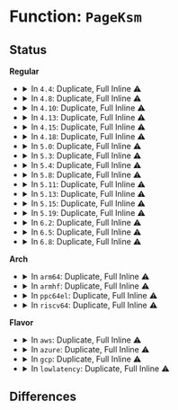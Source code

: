 # Function: <code>PageKsm</code>

## Status
<b>Regular</b>
<ul>
<li>
<details>
<summary>In <code>4.4</code>: Duplicate, Full Inline ⚠️</summary>

**Collision:** Static Duplication

**Inline:** Full

**Transformation:** False

**Instances:**

```
In mm/memory.c (0)
Location: include/linux/page-flags.h:330
Inline: True
```
```
In mm/mprotect.c (0)
Location: include/linux/page-flags.h:330
Inline: True
```
```
In mm/rmap.c (ffffffff811cc44b)
Location: include/linux/page-flags.h:330
Inline: True
Inline callers:
  - mm/rmap.c:try_to_unmap
```
```
In mm/swapfile.c (0)
Location: include/linux/page-flags.h:330
Inline: True
```
```
In mm/ksm.c (0)
Location: include/linux/page-flags.h:330
Inline: True
```
```
In mm/migrate.c (0)
Location: include/linux/page-flags.h:330
Inline: True
```
```
In mm/memory-failure.c (0)
Location: include/linux/page-flags.h:330
Inline: True
```
```
In mm/page_idle.c (0)
Location: include/linux/page-flags.h:330
Inline: True
```
```
In fs/proc/page.c (0)
Location: include/linux/page-flags.h:330
Inline: True
```
</details>
</li>
<li>
<details>
<summary>In <code>4.8</code>: Duplicate, Full Inline ⚠️</summary>

**Collision:** Static Duplication

**Inline:** Full

**Transformation:** False

**Instances:**

```
In mm/memory.c (ffffffff811d8312)
Location: include/linux/page-flags.h:403
Inline: True
Inline callers:
  - mm/memory.c:do_wp_page
```
```
In mm/mprotect.c (ffffffff811e4afd)
Location: include/linux/page-flags.h:403
Inline: True
Inline callers:
  - mm/mprotect.c:change_protection_range
```
```
In mm/rmap.c (ffffffff811e949a)
Location: include/linux/page-flags.h:403
Inline: True
Inline callers:
  - mm/rmap.c:try_to_unmap
  - mm/rmap.c:do_page_add_anon_rmap
  - mm/rmap.c:page_referenced
```
```
In mm/swapfile.c (ffffffff811f282e)
Location: include/linux/page-flags.h:403
Inline: True
Inline callers:
  - mm/swapfile.c:reuse_swap_page
```
```
In mm/ksm.c (ffffffff812060d5)
Location: include/linux/page-flags.h:403
Inline: True
Inline callers:
  - mm/ksm.c:ksm_migrate_page
  - mm/ksm.c:rmap_walk_ksm
  - mm/ksm.c:ksm_might_need_to_copy
  - mm/ksm.c:ksm_might_need_to_copy
  - mm/ksm.c:ksm_scan_thread
  - mm/ksm.c:ksm_scan_thread
  - mm/ksm.c:ksm_scan_thread
  - mm/ksm.c:break_ksm
```
```
In mm/migrate.c (ffffffff812121ad)
Location: include/linux/page-flags.h:403
Inline: True
Inline callers:
  - mm/migrate.c:migrate_pages
```
```
In mm/memory-failure.c (ffffffff81226e5a)
Location: include/linux/page-flags.h:403
Inline: True
Inline callers:
  - mm/memory-failure.c:memory_failure
```
```
In mm/page_idle.c (ffffffff8122dceb)
Location: include/linux/page-flags.h:403
Inline: True
```
```
In fs/proc/page.c (ffffffff812b546b)
Location: include/linux/page-flags.h:403
Inline: True
Inline callers:
  - fs/proc/page.c:stable_page_flags
```
</details>
</li>
<li>
<details>
<summary>In <code>4.10</code>: Duplicate, Full Inline ⚠️</summary>

**Collision:** Static Duplication

**Inline:** Full

**Transformation:** False

**Instances:**

```
In mm/memory.c (ffffffff811e901d)
Location: include/linux/page-flags.h:419
Inline: True
Inline callers:
  - mm/memory.c:do_wp_page
```
```
In mm/mprotect.c (ffffffff811f4b18)
Location: include/linux/page-flags.h:419
Inline: True
Inline callers:
  - mm/mprotect.c:change_protection_range
```
```
In mm/rmap.c (ffffffff811fa7ea)
Location: include/linux/page-flags.h:419
Inline: True
Inline callers:
  - mm/rmap.c:try_to_unmap
  - mm/rmap.c:do_page_add_anon_rmap
  - mm/rmap.c:page_referenced
```
```
In mm/swapfile.c (ffffffff8120322e)
Location: include/linux/page-flags.h:419
Inline: True
Inline callers:
  - mm/swapfile.c:reuse_swap_page
```
```
In mm/ksm.c (ffffffff812180f5)
Location: include/linux/page-flags.h:419
Inline: True
Inline callers:
  - mm/ksm.c:ksm_migrate_page
  - mm/ksm.c:rmap_walk_ksm
  - mm/ksm.c:ksm_might_need_to_copy
  - mm/ksm.c:ksm_might_need_to_copy
  - mm/ksm.c:ksm_scan_thread
  - mm/ksm.c:ksm_scan_thread
  - mm/ksm.c:ksm_scan_thread
  - mm/ksm.c:break_ksm
```
```
In mm/migrate.c (ffffffff81224326)
Location: include/linux/page-flags.h:419
Inline: True
Inline callers:
  - mm/migrate.c:migrate_pages
```
```
In mm/memory-failure.c (ffffffff812393f6)
Location: include/linux/page-flags.h:419
Inline: True
Inline callers:
  - mm/memory-failure.c:memory_failure
```
```
In mm/page_idle.c (ffffffff8124023b)
Location: include/linux/page-flags.h:419
Inline: True
```
```
In fs/proc/page.c (ffffffff812caccc)
Location: include/linux/page-flags.h:419
Inline: True
Inline callers:
  - fs/proc/page.c:stable_page_flags
```
</details>
</li>
<li>
<details>
<summary>In <code>4.13</code>: Duplicate, Full Inline ⚠️</summary>

**Collision:** Static Duplication

**Inline:** Full

**Transformation:** False

**Instances:**

```
In mm/memory.c (ffffffff811f42af)
Location: include/linux/page-flags.h:422
Inline: True
Inline callers:
  - mm/memory.c:do_wp_page
```
```
In mm/mprotect.c (ffffffff811ff9da)
Location: include/linux/page-flags.h:422
Inline: True
Inline callers:
  - mm/mprotect.c:change_protection_range
```
```
In mm/rmap.c (ffffffff81205145)
Location: include/linux/page-flags.h:422
Inline: True
Inline callers:
  - mm/rmap.c:rmap_walk
  - mm/rmap.c:try_to_unmap
  - mm/rmap.c:do_page_add_anon_rmap
  - mm/rmap.c:page_referenced
```
```
In mm/swapfile.c (ffffffff8120e64e)
Location: include/linux/page-flags.h:422
Inline: True
Inline callers:
  - mm/swapfile.c:reuse_swap_page
```
```
In mm/ksm.c (ffffffff81223c75)
Location: include/linux/page-flags.h:422
Inline: True
Inline callers:
  - mm/ksm.c:ksm_migrate_page
  - mm/ksm.c:rmap_walk_ksm
  - mm/ksm.c:ksm_might_need_to_copy
  - mm/ksm.c:ksm_might_need_to_copy
  - mm/ksm.c:ksm_scan_thread
  - mm/ksm.c:ksm_scan_thread
  - mm/ksm.c:ksm_scan_thread
  - mm/ksm.c:break_ksm
```
```
In mm/migrate.c (ffffffff8122fc93)
Location: include/linux/page-flags.h:422
Inline: True
Inline callers:
  - mm/migrate.c:migrate_pages
  - mm/migrate.c:remove_migration_pte
```
```
In mm/memory-failure.c (ffffffff81244a1a)
Location: include/linux/page-flags.h:422
Inline: True
```
```
In mm/page_idle.c (ffffffff8124c0db)
Location: include/linux/page-flags.h:422
Inline: True
```
```
In fs/proc/page.c (ffffffff812d815c)
Location: include/linux/page-flags.h:422
Inline: True
Inline callers:
  - fs/proc/page.c:stable_page_flags
```
</details>
</li>
<li>
<details>
<summary>In <code>4.15</code>: Duplicate, Full Inline ⚠️</summary>

**Collision:** Static Duplication

**Inline:** Full

**Transformation:** False

**Instances:**

```
In mm/memory.c (ffffffff8120bfc1)
Location: include/linux/page-flags.h:423
Inline: True
Inline callers:
  - mm/memory.c:do_wp_page
```
```
In mm/mprotect.c (ffffffff81218105)
Location: include/linux/page-flags.h:423
Inline: True
Inline callers:
  - mm/mprotect.c:change_protection_range
```
```
In mm/rmap.c (ffffffff8121e0f5)
Location: include/linux/page-flags.h:423
Inline: True
Inline callers:
  - mm/rmap.c:rmap_walk
  - mm/rmap.c:try_to_unmap
  - mm/rmap.c:do_page_add_anon_rmap
  - mm/rmap.c:page_referenced
```
```
In mm/swapfile.c (ffffffff81229b85)
Location: include/linux/page-flags.h:423
Inline: True
Inline callers:
  - mm/swapfile.c:reuse_swap_page
```
```
In mm/ksm.c (ffffffff8123f2c5)
Location: include/linux/page-flags.h:423
Inline: True
Inline callers:
  - mm/ksm.c:ksm_migrate_page
  - mm/ksm.c:rmap_walk_ksm
  - mm/ksm.c:ksm_might_need_to_copy
  - mm/ksm.c:ksm_might_need_to_copy
  - mm/ksm.c:ksm_scan_thread
  - mm/ksm.c:ksm_scan_thread
  - mm/ksm.c:ksm_scan_thread
  - mm/ksm.c:break_ksm
```
```
In mm/migrate.c (ffffffff8124d804)
Location: include/linux/page-flags.h:423
Inline: True
Inline callers:
  - mm/migrate.c:migrate_pages
  - mm/migrate.c:remove_migration_pte
```
```
In mm/memory-failure.c (ffffffff8126490a)
Location: include/linux/page-flags.h:423
Inline: True
```
```
In mm/page_idle.c (ffffffff8126c4bb)
Location: include/linux/page-flags.h:423
Inline: True
```
```
In fs/proc/page.c (ffffffff812fc85c)
Location: include/linux/page-flags.h:423
Inline: True
Inline callers:
  - fs/proc/page.c:stable_page_flags
```
</details>
</li>
<li>
<details>
<summary>In <code>4.18</code>: Duplicate, Full Inline ⚠️</summary>

**Collision:** Static Duplication

**Inline:** Full

**Transformation:** False

**Instances:**

```
In mm/memory.c (ffffffff8122cb81)
Location: include/linux/page-flags.h:430
Inline: True
Inline callers:
  - mm/memory.c:do_wp_page
```
```
In mm/mprotect.c (ffffffff812391da)
Location: include/linux/page-flags.h:430
Inline: True
Inline callers:
  - mm/mprotect.c:change_pte_range
```
```
In mm/rmap.c (ffffffff8123ffb5)
Location: include/linux/page-flags.h:430
Inline: True
Inline callers:
  - mm/rmap.c:rmap_walk
  - mm/rmap.c:try_to_unmap
  - mm/rmap.c:do_page_add_anon_rmap
  - mm/rmap.c:page_referenced
```
```
In mm/swapfile.c (ffffffff8124ae45)
Location: include/linux/page-flags.h:430
Inline: True
Inline callers:
  - mm/swapfile.c:reuse_swap_page
```
```
In mm/ksm.c (ffffffff81262a85)
Location: include/linux/page-flags.h:430
Inline: True
Inline callers:
  - mm/ksm.c:ksm_migrate_page
  - mm/ksm.c:rmap_walk_ksm
  - mm/ksm.c:ksm_might_need_to_copy
  - mm/ksm.c:ksm_might_need_to_copy
  - mm/ksm.c:ksm_scan_thread
  - mm/ksm.c:ksm_scan_thread
  - mm/ksm.c:ksm_scan_thread
  - mm/ksm.c:break_ksm
```
```
In mm/migrate.c (ffffffff81270e61)
Location: include/linux/page-flags.h:430
Inline: True
Inline callers:
  - mm/migrate.c:migrate_pages
  - mm/migrate.c:remove_migration_pte
```
```
In mm/memory-failure.c (ffffffff8128906d)
Location: include/linux/page-flags.h:430
Inline: True
```
```
In mm/page_idle.c (ffffffff8129102b)
Location: include/linux/page-flags.h:430
Inline: True
```
```
In fs/proc/page.c (ffffffff8132a45b)
Location: include/linux/page-flags.h:430
Inline: True
Inline callers:
  - fs/proc/page.c:stable_page_flags
```
</details>
</li>
<li>
<details>
<summary>In <code>5.0</code>: Duplicate, Full Inline ⚠️</summary>

**Collision:** Static Duplication

**Inline:** Full

**Transformation:** False

**Instances:**

```
In mm/debug.c (ffffffff8123954a)
Location: include/linux/page-flags.h:447
Inline: True
Inline callers:
  - mm/debug.c:__dump_page
```
```
In mm/memory.c (ffffffff812400d1)
Location: include/linux/page-flags.h:447
Inline: True
Inline callers:
  - mm/memory.c:do_wp_page
```
```
In mm/mprotect.c (ffffffff8124d75e)
Location: include/linux/page-flags.h:447
Inline: True
Inline callers:
  - mm/mprotect.c:change_protection_range
```
```
In mm/rmap.c (ffffffff812546b5)
Location: include/linux/page-flags.h:447
Inline: True
Inline callers:
  - mm/rmap.c:rmap_walk
  - mm/rmap.c:try_to_unmap
  - mm/rmap.c:do_page_add_anon_rmap
  - mm/rmap.c:page_referenced
```
```
In mm/swapfile.c (ffffffff8125f495)
Location: include/linux/page-flags.h:447
Inline: True
Inline callers:
  - mm/swapfile.c:reuse_swap_page
```
```
In mm/ksm.c (ffffffff81277305)
Location: include/linux/page-flags.h:447
Inline: True
Inline callers:
  - mm/ksm.c:ksm_migrate_page
  - mm/ksm.c:rmap_walk_ksm
  - mm/ksm.c:ksm_might_need_to_copy
  - mm/ksm.c:ksm_might_need_to_copy
  - mm/ksm.c:ksm_scan_thread
  - mm/ksm.c:ksm_scan_thread
  - mm/ksm.c:ksm_scan_thread
  - mm/ksm.c:break_ksm
```
```
In mm/migrate.c (ffffffff81285473)
Location: include/linux/page-flags.h:447
Inline: True
Inline callers:
  - mm/migrate.c:migrate_pages
  - mm/migrate.c:remove_migration_pte
```
```
In mm/memory-failure.c (ffffffff8129dfbd)
Location: include/linux/page-flags.h:447
Inline: True
```
```
In mm/page_idle.c (ffffffff812a604b)
Location: include/linux/page-flags.h:447
Inline: True
```
```
In fs/proc/page.c (ffffffff8134177b)
Location: include/linux/page-flags.h:447
Inline: True
Inline callers:
  - fs/proc/page.c:stable_page_flags
```
</details>
</li>
<li>
<details>
<summary>In <code>5.3</code>: Duplicate, Full Inline ⚠️</summary>

**Collision:** Static Duplication

**Inline:** Full

**Transformation:** False

**Instances:**

```
In mm/debug.c (ffffffff8124a5aa)
Location: include/linux/page-flags.h:480
Inline: True
Inline callers:
  - mm/debug.c:__dump_page
```
```
In mm/memory.c (ffffffff81252214)
Location: include/linux/page-flags.h:480
Inline: True
Inline callers:
  - mm/memory.c:do_wp_page
  - mm/memory.c:do_wp_page
```
```
In mm/mprotect.c (ffffffff8125f76a)
Location: include/linux/page-flags.h:480
Inline: True
Inline callers:
  - mm/mprotect.c:change_pte_range
```
```
In mm/rmap.c (ffffffff81266965)
Location: include/linux/page-flags.h:480
Inline: True
Inline callers:
  - mm/rmap.c:rmap_walk
  - mm/rmap.c:try_to_unmap
  - mm/rmap.c:do_page_add_anon_rmap
  - mm/rmap.c:page_referenced
```
```
In mm/swapfile.c (ffffffff8127a155)
Location: include/linux/page-flags.h:480
Inline: True
Inline callers:
  - mm/swapfile.c:reuse_swap_page
```
```
In mm/ksm.c (ffffffff81292c45)
Location: include/linux/page-flags.h:480
Inline: True
Inline callers:
  - mm/ksm.c:ksm_migrate_page
  - mm/ksm.c:reuse_ksm_page
  - mm/ksm.c:rmap_walk_ksm
  - mm/ksm.c:ksm_might_need_to_copy
  - mm/ksm.c:ksm_might_need_to_copy
  - mm/ksm.c:cmp_and_merge_page
  - mm/ksm.c:cmp_and_merge_page
  - mm/ksm.c:stable_tree_search
  - mm/ksm.c:break_ksm
```
```
In mm/migrate.c (ffffffff8129faa6)
Location: include/linux/page-flags.h:480
Inline: True
Inline callers:
  - mm/migrate.c:migrate_pages
  - mm/migrate.c:remove_migration_pte
```
```
In mm/memory-failure.c (ffffffff812b9172)
Location: include/linux/page-flags.h:480
Inline: True
```
```
In mm/page_idle.c (ffffffff812c176e)
Location: include/linux/page-flags.h:480
Inline: True
```
```
In fs/proc/page.c (ffffffff81369b9b)
Location: include/linux/page-flags.h:480
Inline: True
Inline callers:
  - fs/proc/page.c:stable_page_flags
```
</details>
</li>
<li>
<details>
<summary>In <code>5.4</code>: Duplicate, Full Inline ⚠️</summary>

**Collision:** Static Duplication

**Inline:** Full

**Transformation:** False

**Instances:**

```
In mm/debug.c (ffffffff81258889)
Location: include/linux/page-flags.h:480
Inline: True
Inline callers:
  - mm/debug.c:__dump_page
```
```
In mm/memory.c (ffffffff812607f4)
Location: include/linux/page-flags.h:480
Inline: True
Inline callers:
  - mm/memory.c:do_wp_page
  - mm/memory.c:do_wp_page
```
```
In mm/mprotect.c (ffffffff8126df7a)
Location: include/linux/page-flags.h:480
Inline: True
Inline callers:
  - mm/mprotect.c:change_pte_range
```
```
In mm/rmap.c (ffffffff81275285)
Location: include/linux/page-flags.h:480
Inline: True
Inline callers:
  - mm/rmap.c:rmap_walk
  - mm/rmap.c:try_to_unmap
  - mm/rmap.c:do_page_add_anon_rmap
  - mm/rmap.c:page_referenced
```
```
In mm/swapfile.c (ffffffff81289c35)
Location: include/linux/page-flags.h:480
Inline: True
Inline callers:
  - mm/swapfile.c:reuse_swap_page
```
```
In mm/ksm.c (ffffffff812a29c5)
Location: include/linux/page-flags.h:480
Inline: True
Inline callers:
  - mm/ksm.c:ksm_migrate_page
  - mm/ksm.c:reuse_ksm_page
  - mm/ksm.c:rmap_walk_ksm
  - mm/ksm.c:ksm_might_need_to_copy
  - mm/ksm.c:ksm_might_need_to_copy
  - mm/ksm.c:cmp_and_merge_page
  - mm/ksm.c:cmp_and_merge_page
  - mm/ksm.c:stable_tree_search
  - mm/ksm.c:break_ksm
```
```
In mm/migrate.c (ffffffff812b0e46)
Location: include/linux/page-flags.h:480
Inline: True
Inline callers:
  - mm/migrate.c:migrate_pages
  - mm/migrate.c:remove_migration_pte
```
```
In mm/memory-failure.c (ffffffff812cb062)
Location: include/linux/page-flags.h:480
Inline: True
```
```
In mm/page_idle.c (ffffffff812d369e)
Location: include/linux/page-flags.h:480
Inline: True
```
```
In fs/proc/page.c (ffffffff81381dbb)
Location: include/linux/page-flags.h:480
Inline: True
Inline callers:
  - fs/proc/page.c:stable_page_flags
```
</details>
</li>
<li>
<details>
<summary>In <code>5.8</code>: Duplicate, Full Inline ⚠️</summary>

**Collision:** Static Duplication

**Inline:** Full

**Transformation:** False

**Instances:**

```
In mm/debug.c (ffffffff81287222)
Location: include/linux/page-flags.h:496
Inline: True
Inline callers:
  - mm/debug.c:__dump_page
```
```
In mm/memory.c (ffffffff81290f7d)
Location: include/linux/page-flags.h:496
Inline: True
Inline callers:
  - mm/memory.c:do_wp_page
  - mm/memory.c:do_wp_page
```
```
In mm/mprotect.c (ffffffff8129e823)
Location: include/linux/page-flags.h:496
Inline: True
Inline callers:
  - mm/mprotect.c:change_pte_range
```
```
In mm/rmap.c (ffffffff812a5dbc)
Location: include/linux/page-flags.h:496
Inline: True
Inline callers:
  - mm/rmap.c:try_to_munlock
  - mm/rmap.c:try_to_unmap
  - mm/rmap.c:do_page_add_anon_rmap
  - mm/rmap.c:do_page_add_anon_rmap
  - mm/rmap.c:page_referenced
```
```
In mm/swapfile.c (ffffffff812bcaf1)
Location: include/linux/page-flags.h:496
Inline: True
Inline callers:
  - mm/swapfile.c:reuse_swap_page
```
```
In mm/ksm.c (ffffffff812d7145)
Location: include/linux/page-flags.h:496
Inline: True
Inline callers:
  - mm/ksm.c:ksm_migrate_page
  - mm/ksm.c:reuse_ksm_page
  - mm/ksm.c:rmap_walk_ksm
  - mm/ksm.c:ksm_might_need_to_copy
  - mm/ksm.c:ksm_might_need_to_copy
  - mm/ksm.c:cmp_and_merge_page
  - mm/ksm.c:cmp_and_merge_page
  - mm/ksm.c:stable_tree_search
  - mm/ksm.c:break_ksm
```
```
In mm/migrate.c (ffffffff812e62f0)
Location: include/linux/page-flags.h:496
Inline: True
Inline callers:
  - mm/migrate.c:__unmap_and_move
  - mm/migrate.c:remove_migration_pte
```
```
In mm/memory-failure.c (ffffffff8130110d)
Location: include/linux/page-flags.h:496
Inline: True
```
```
In mm/page_idle.c (ffffffff81309150)
Location: include/linux/page-flags.h:496
Inline: True
```
```
In fs/proc/page.c (ffffffff813cc3eb)
Location: include/linux/page-flags.h:496
Inline: True
Inline callers:
  - fs/proc/page.c:stable_page_flags
```
</details>
</li>
<li>
<details>
<summary>In <code>5.11</code>: Duplicate, Full Inline ⚠️</summary>

**Collision:** Static Duplication

**Inline:** Full

**Transformation:** False

**Instances:**

```
In mm/debug.c (ffffffff81be750c)
Location: include/linux/page-flags.h:500
Inline: True
Inline callers:
  - mm/debug.c:__dump_page
```
```
In mm/memory.c (ffffffff8129ba41)
Location: include/linux/page-flags.h:500
Inline: True
Inline callers:
  - mm/memory.c:do_wp_page
  - mm/memory.c:do_wp_page
```
```
In mm/mprotect.c (ffffffff812a9bd9)
Location: include/linux/page-flags.h:500
Inline: True
Inline callers:
  - mm/mprotect.c:change_pte_range
```
```
In mm/rmap.c (ffffffff812b123c)
Location: include/linux/page-flags.h:500
Inline: True
Inline callers:
  - mm/rmap.c:try_to_munlock
  - mm/rmap.c:try_to_unmap
  - mm/rmap.c:do_page_add_anon_rmap
  - mm/rmap.c:do_page_add_anon_rmap
  - mm/rmap.c:page_referenced
```
```
In mm/swapfile.c (ffffffff812c8621)
Location: include/linux/page-flags.h:500
Inline: True
Inline callers:
  - mm/swapfile.c:reuse_swap_page
```
```
In mm/ksm.c (ffffffff812e2bf5)
Location: include/linux/page-flags.h:500
Inline: True
Inline callers:
  - mm/ksm.c:ksm_migrate_page
  - mm/ksm.c:rmap_walk_ksm
  - mm/ksm.c:ksm_might_need_to_copy
  - mm/ksm.c:ksm_might_need_to_copy
  - mm/ksm.c:cmp_and_merge_page
  - mm/ksm.c:cmp_and_merge_page
  - mm/ksm.c:stable_tree_search
  - mm/ksm.c:break_ksm
```
```
In mm/migrate.c (ffffffff812f1760)
Location: include/linux/page-flags.h:500
Inline: True
Inline callers:
  - mm/migrate.c:__unmap_and_move
  - mm/migrate.c:remove_migration_pte
```
```
In mm/memory-failure.c (ffffffff8130d15d)
Location: include/linux/page-flags.h:500
Inline: True
```
```
In mm/page_idle.c (ffffffff81314fc0)
Location: include/linux/page-flags.h:500
Inline: True
```
```
In fs/proc/page.c (ffffffff813de02c)
Location: include/linux/page-flags.h:500
Inline: True
Inline callers:
  - fs/proc/page.c:stable_page_flags
```
</details>
</li>
<li>
<details>
<summary>In <code>5.13</code>: Duplicate, Full Inline ⚠️</summary>

**Collision:** Static Duplication

**Inline:** Full

**Transformation:** False

**Instances:**

```
In mm/debug.c (ffffffff81bd93a5)
Location: include/linux/page-flags.h:500
Inline: True
Inline callers:
  - mm/debug.c:__dump_page
```
```
In mm/memory.c (ffffffff812a0b25)
Location: include/linux/page-flags.h:500
Inline: True
Inline callers:
  - mm/memory.c:do_wp_page
  - mm/memory.c:do_wp_page
```
```
In mm/mprotect.c (ffffffff812af064)
Location: include/linux/page-flags.h:500
Inline: True
Inline callers:
  - mm/mprotect.c:change_pte_range
```
```
In mm/rmap.c (ffffffff812b690c)
Location: include/linux/page-flags.h:500
Inline: True
Inline callers:
  - mm/rmap.c:try_to_munlock
  - mm/rmap.c:try_to_unmap
  - mm/rmap.c:try_to_unmap_one
  - mm/rmap.c:do_page_add_anon_rmap
  - mm/rmap.c:do_page_add_anon_rmap
  - mm/rmap.c:page_referenced
```
```
In mm/swapfile.c (ffffffff812cefd1)
Location: include/linux/page-flags.h:500
Inline: True
Inline callers:
  - mm/swapfile.c:reuse_swap_page
```
```
In mm/ksm.c (ffffffff812ea385)
Location: include/linux/page-flags.h:500
Inline: True
Inline callers:
  - mm/ksm.c:ksm_migrate_page
  - mm/ksm.c:rmap_walk_ksm
  - mm/ksm.c:ksm_might_need_to_copy
  - mm/ksm.c:ksm_might_need_to_copy
  - mm/ksm.c:cmp_and_merge_page
  - mm/ksm.c:cmp_and_merge_page
  - mm/ksm.c:stable_tree_search
  - mm/ksm.c:break_ksm
```
```
In mm/migrate.c (ffffffff812f7a60)
Location: include/linux/page-flags.h:500
Inline: True
Inline callers:
  - mm/migrate.c:__unmap_and_move
  - mm/migrate.c:remove_migration_pte
```
```
In mm/memory-failure.c (ffffffff8131371d)
Location: include/linux/page-flags.h:500
Inline: True
```
```
In mm/page_idle.c (ffffffff8131b700)
Location: include/linux/page-flags.h:500
Inline: True
```
```
In fs/proc/page.c (ffffffff813e4e1b)
Location: include/linux/page-flags.h:500
Inline: True
Inline callers:
  - fs/proc/page.c:stable_page_flags
```
</details>
</li>
<li>
<details>
<summary>In <code>5.15</code>: Duplicate, Full Inline ⚠️</summary>

**Collision:** Static Duplication

**Inline:** Full

**Transformation:** False

**Instances:**

```
In mm/debug.c (ffffffff81cbbde6)
Location: include/linux/page-flags.h:520
Inline: True
Inline callers:
  - mm/debug.c:__dump_page
```
```
In mm/memory.c (ffffffff812e1c45)
Location: include/linux/page-flags.h:520
Inline: True
Inline callers:
  - mm/memory.c:do_wp_page
  - mm/memory.c:do_wp_page
```
```
In mm/mprotect.c (ffffffff812f085a)
Location: include/linux/page-flags.h:520
Inline: True
Inline callers:
  - mm/mprotect.c:change_pte_range
```
```
In mm/rmap.c (ffffffff812f9645)
Location: include/linux/page-flags.h:520
Inline: True
Inline callers:
  - mm/rmap.c:rmap_walk
  - mm/rmap.c:try_to_migrate
  - mm/rmap.c:try_to_migrate_one
  - mm/rmap.c:try_to_unmap_one
  - mm/rmap.c:do_page_add_anon_rmap
  - mm/rmap.c:do_page_add_anon_rmap
  - mm/rmap.c:page_referenced
```
```
In mm/swapfile.c (ffffffff81314571)
Location: include/linux/page-flags.h:520
Inline: True
Inline callers:
  - mm/swapfile.c:reuse_swap_page
```
```
In mm/ksm.c (ffffffff813322a5)
Location: include/linux/page-flags.h:520
Inline: True
Inline callers:
  - mm/ksm.c:ksm_migrate_page
  - mm/ksm.c:rmap_walk_ksm
  - mm/ksm.c:ksm_might_need_to_copy
  - mm/ksm.c:ksm_might_need_to_copy
  - mm/ksm.c:cmp_and_merge_page
  - mm/ksm.c:cmp_and_merge_page
  - mm/ksm.c:stable_tree_search
  - mm/ksm.c:break_ksm
```
```
In mm/migrate.c (ffffffff813420d0)
Location: include/linux/page-flags.h:520
Inline: True
Inline callers:
  - mm/migrate.c:__unmap_and_move
  - mm/migrate.c:remove_migration_pte
```
```
In mm/memory-failure.c (ffffffff81360431)
Location: include/linux/page-flags.h:520
Inline: True
Inline callers:
  - mm/memory-failure.c:hwpoison_user_mappings
```
```
In mm/page_idle.c (ffffffff813689d0)
Location: include/linux/page-flags.h:520
Inline: True
```
```
In fs/proc/page.c (ffffffff814369eb)
Location: include/linux/page-flags.h:520
Inline: True
Inline callers:
  - fs/proc/page.c:stable_page_flags
```
</details>
</li>
<li>
<details>
<summary>In <code>5.19</code>: Duplicate, Full Inline ⚠️</summary>

**Collision:** Static Duplication

**Inline:** Full

**Transformation:** False

**Instances:**

```
In mm/debug.c (ffffffff81e6da68)
Location: include/linux/page-flags.h:692
Inline: True
Inline callers:
  - mm/debug.c:__dump_page
```
```
In mm/memory.c (ffffffff81343dba)
Location: include/linux/page-flags.h:692
Inline: True
Inline callers:
  - mm/memory.c:do_swap_page
  - mm/memory.c:do_swap_page
  - mm/memory.c:do_swap_page
  - mm/memory.c:do_swap_page
  - mm/memory.c:do_wp_page
  - mm/memory.c:do_wp_page
  - mm/memory.c:do_wp_page
```
```
In mm/mprotect.c (ffffffff81353bd0)
Location: include/linux/page-flags.h:692
Inline: True
Inline callers:
  - mm/mprotect.c:change_pte_range
```
```
In mm/rmap.c (ffffffff8135cd45)
Location: include/linux/page-flags.h:692
Inline: True
Inline callers:
  - mm/rmap.c:page_add_anon_rmap
  - mm/rmap.c:page_add_anon_rmap
```
```
In mm/ksm.c (ffffffff813a30bd)
Location: include/linux/page-flags.h:692
Inline: True
Inline callers:
  - mm/ksm.c:ksm_might_need_to_copy
  - mm/ksm.c:break_ksm
```
```
In mm/migrate.c (ffffffff813b4345)
Location: include/linux/page-flags.h:692
Inline: True
```
```
In mm/memory-failure.c (ffffffff813dbacf)
Location: include/linux/page-flags.h:692
Inline: True
Inline callers:
  - mm/memory-failure.c:hwpoison_user_mappings
```
```
In fs/proc/page.c (ffffffff814b1186)
Location: include/linux/page-flags.h:692
Inline: True
Inline callers:
  - fs/proc/page.c:stable_page_flags
```
</details>
</li>
<li>
<details>
<summary>In <code>6.2</code>: Duplicate, Full Inline ⚠️</summary>

**Collision:** Static Duplication

**Inline:** Full

**Transformation:** False

**Instances:**

```
In mm/debug.c (ffffffff813adc56)
Location: include/linux/page-flags.h:689
Inline: True
Inline callers:
  - mm/debug.c:__dump_page
```
```
In mm/mprotect.c (ffffffff813ce0a6)
Location: include/linux/page-flags.h:689
Inline: True
Inline callers:
  - mm/mprotect.c:change_pte_range
```
```
In mm/rmap.c (ffffffff813d7785)
Location: include/linux/page-flags.h:689
Inline: True
Inline callers:
  - mm/rmap.c:page_add_anon_rmap
  - mm/rmap.c:page_add_anon_rmap
```
```
In mm/ksm.c (ffffffff81422d39)
Location: include/linux/page-flags.h:689
Inline: True
Inline callers:
  - mm/ksm.c:ksm_might_need_to_copy
```
```
In mm/memory-failure.c (ffffffff81462737)
Location: include/linux/page-flags.h:689
Inline: True
Inline callers:
  - mm/memory-failure.c:hwpoison_user_mappings
```
```
In fs/proc/page.c (ffffffff81547b46)
Location: include/linux/page-flags.h:689
Inline: True
Inline callers:
  - fs/proc/page.c:stable_page_flags
```
</details>
</li>
<li>
<details>
<summary>In <code>6.5</code>: Duplicate, Full Inline ⚠️</summary>

**Collision:** Static Duplication

**Inline:** Full

**Transformation:** False

**Instances:**

```
In mm/debug.c (ffffffff813e1fe9)
Location: include/linux/page-flags.h:683
Inline: True
Inline callers:
  - mm/debug.c:__dump_page
```
```
In mm/mprotect.c (ffffffff81402945)
Location: include/linux/page-flags.h:683
Inline: True
Inline callers:
  - mm/mprotect.c:change_pte_range
```
```
In mm/ksm.c (ffffffff81457da9)
Location: include/linux/page-flags.h:683
Inline: True
Inline callers:
  - mm/ksm.c:ksm_might_need_to_copy
  - mm/ksm.c:break_ksm_pmd_entry
```
```
In mm/memory-failure.c (ffffffff81497d56)
Location: include/linux/page-flags.h:683
Inline: True
```
```
In fs/proc/page.c (ffffffff8157f763)
Location: include/linux/page-flags.h:683
Inline: True
Inline callers:
  - fs/proc/page.c:stable_page_flags
```
</details>
</li>
<li>
<details>
<summary>In <code>6.8</code>: Duplicate, Full Inline ⚠️</summary>

**Collision:** Static Duplication

**Inline:** Full

**Transformation:** False

**Instances:**

```
In mm/debug.c (ffffffff8140c7fa)
Location: include/linux/page-flags.h:685
Inline: True
Inline callers:
  - mm/debug.c:__dump_page
```
```
In mm/mempolicy.c (ffffffff81486ff4)
Location: include/linux/page-flags.h:685
Inline: True
Inline callers:
  - mm/mempolicy.c:do_mbind
```
```
In mm/ksm.c (ffffffff8148f4df)
Location: include/linux/page-flags.h:685
Inline: True
Inline callers:
  - mm/ksm.c:scan_get_next_rmap_item
  - mm/ksm.c:break_ksm_pmd_entry
```
```
In mm/memory-failure.c (ffffffff814c758c)
Location: include/linux/page-flags.h:685
Inline: True
```
```
In fs/proc/task_mmu.c (ffffffff8159e2e0)
Location: include/linux/page-flags.h:685
Inline: True
Inline callers:
  - fs/proc/task_mmu.c:smaps_account
```
```
In fs/proc/page.c (ffffffff815b81a3)
Location: include/linux/page-flags.h:685
Inline: True
Inline callers:
  - fs/proc/page.c:stable_page_flags
```
</details>
</li>
</ul>
<b>Arch</b>
<ul>
<li>
<details>
<summary>In <code>arm64</code>: Duplicate, Full Inline ⚠️</summary>

**Collision:** Static Duplication

**Inline:** Full

**Transformation:** False

**Instances:**

```
In mm/debug.c (ffff8000102f0888)
Location: include/linux/page-flags.h:480
Inline: True
Inline callers:
  - mm/debug.c:__dump_page
```
```
In mm/memory.c (ffff8000102f7b70)
Location: include/linux/page-flags.h:480
Inline: True
Inline callers:
  - mm/memory.c:do_wp_page
  - mm/memory.c:do_wp_page
```
```
In mm/mprotect.c (ffff8000103051c4)
Location: include/linux/page-flags.h:480
Inline: True
Inline callers:
  - mm/mprotect.c:change_protection_range
```
```
In mm/rmap.c (ffff80001030b124)
Location: include/linux/page-flags.h:480
Inline: True
Inline callers:
  - mm/rmap.c:rmap_walk
  - mm/rmap.c:try_to_unmap
  - mm/rmap.c:do_page_add_anon_rmap
  - mm/rmap.c:page_referenced
```
```
In mm/swapfile.c (ffff800010324bf8)
Location: include/linux/page-flags.h:480
Inline: True
Inline callers:
  - mm/swapfile.c:reuse_swap_page
```
```
In mm/ksm.c (ffff800010342440)
Location: include/linux/page-flags.h:480
Inline: True
Inline callers:
  - mm/ksm.c:ksm_migrate_page
  - mm/ksm.c:reuse_ksm_page
  - mm/ksm.c:rmap_walk_ksm
  - mm/ksm.c:ksm_might_need_to_copy
  - mm/ksm.c:ksm_might_need_to_copy
  - mm/ksm.c:cmp_and_merge_page
  - mm/ksm.c:cmp_and_merge_page
  - mm/ksm.c:stable_tree_search
  - mm/ksm.c:break_ksm
```
```
In mm/migrate.c (ffff800010351574)
Location: include/linux/page-flags.h:480
Inline: True
Inline callers:
  - mm/migrate.c:migrate_pages
  - mm/migrate.c:remove_migration_pte
```
```
In mm/memory-failure.c (ffff80001036ea50)
Location: include/linux/page-flags.h:480
Inline: True
```
```
In mm/page_idle.c (ffff800010379030)
Location: include/linux/page-flags.h:480
Inline: True
```
```
In fs/proc/page.c (ffff80001044ffd8)
Location: include/linux/page-flags.h:480
Inline: True
Inline callers:
  - fs/proc/page.c:stable_page_flags
```
</details>
</li>
<li>
<details>
<summary>In <code>armhf</code>: Duplicate, Full Inline ⚠️</summary>

**Collision:** Static Duplication

**Inline:** Full

**Transformation:** False

**Instances:**

```
In mm/debug.c (c0513d6c)
Location: include/linux/page-flags.h:480
Inline: True
Inline callers:
  - mm/debug.c:__dump_page
```
```
In mm/memory.c (c051a364)
Location: include/linux/page-flags.h:480
Inline: True
Inline callers:
  - mm/memory.c:do_wp_page
  - mm/memory.c:do_wp_page
```
```
In mm/mprotect.c (c0523450)
Location: include/linux/page-flags.h:480
Inline: True
Inline callers:
  - mm/mprotect.c:change_protection_range
```
```
In mm/rmap.c (c0527578)
Location: include/linux/page-flags.h:480
Inline: True
Inline callers:
  - mm/rmap.c:rmap_walk
  - mm/rmap.c:try_to_unmap
  - mm/rmap.c:do_page_add_anon_rmap
  - mm/rmap.c:page_referenced
```
```
In mm/swapfile.c (c053c6dc)
Location: include/linux/page-flags.h:480
Inline: True
Inline callers:
  - mm/swapfile.c:reuse_swap_page
```
```
In mm/ksm.c (c0548154)
Location: include/linux/page-flags.h:480
Inline: True
Inline callers:
  - mm/ksm.c:ksm_migrate_page
  - mm/ksm.c:reuse_ksm_page
  - mm/ksm.c:rmap_walk_ksm
  - mm/ksm.c:ksm_might_need_to_copy
  - mm/ksm.c:ksm_might_need_to_copy
  - mm/ksm.c:ksm_do_scan
  - mm/ksm.c:ksm_do_scan
  - mm/ksm.c:ksm_do_scan
  - mm/ksm.c:break_ksm
```
```
In mm/migrate.c (c0552984)
Location: include/linux/page-flags.h:480
Inline: True
Inline callers:
  - mm/migrate.c:migrate_pages
  - mm/migrate.c:remove_migration_pte
```
```
In mm/page_idle.c (c056458c)
Location: include/linux/page-flags.h:480
Inline: True
```
```
In fs/proc/page.c (c061325c)
Location: include/linux/page-flags.h:480
Inline: True
Inline callers:
  - fs/proc/page.c:stable_page_flags
```
</details>
</li>
<li>
<details>
<summary>In <code>ppc64el</code>: Duplicate, Full Inline ⚠️</summary>

**Collision:** Static Duplication

**Inline:** Full

**Transformation:** False

**Instances:**

```
In mm/debug.c (c0000000003b51a8)
Location: include/linux/page-flags.h:480
Inline: True
Inline callers:
  - mm/debug.c:__dump_page
```
```
In mm/memory.c (c0000000003c0af0)
Location: include/linux/page-flags.h:480
Inline: True
Inline callers:
  - mm/memory.c:do_wp_page
  - mm/memory.c:do_wp_page
```
```
In mm/mprotect.c (c0000000003d24e8)
Location: include/linux/page-flags.h:480
Inline: True
Inline callers:
  - mm/mprotect.c:change_protection_range
```
```
In mm/rmap.c (c0000000003db170)
Location: include/linux/page-flags.h:480
Inline: True
Inline callers:
  - mm/rmap.c:rmap_walk
  - mm/rmap.c:try_to_unmap
  - mm/rmap.c:do_page_add_anon_rmap
  - mm/rmap.c:page_referenced
```
```
In mm/swapfile.c (c0000000003face8)
Location: include/linux/page-flags.h:480
Inline: True
Inline callers:
  - mm/swapfile.c:reuse_swap_page
```
```
In mm/ksm.c (c00000000041fe60)
Location: include/linux/page-flags.h:480
Inline: True
Inline callers:
  - mm/ksm.c:ksm_migrate_page
  - mm/ksm.c:reuse_ksm_page
  - mm/ksm.c:rmap_walk_ksm
  - mm/ksm.c:ksm_might_need_to_copy
  - mm/ksm.c:ksm_might_need_to_copy
  - mm/ksm.c:cmp_and_merge_page
  - mm/ksm.c:cmp_and_merge_page
  - mm/ksm.c:stable_tree_search
  - mm/ksm.c:break_ksm
```
```
In mm/migrate.c (c000000000437704)
Location: include/linux/page-flags.h:480
Inline: True
Inline callers:
  - mm/migrate.c:migrate_pages
  - mm/migrate.c:remove_migration_pte
```
```
In mm/memory-failure.c (c00000000045f740)
Location: include/linux/page-flags.h:480
Inline: True
```
```
In mm/page_idle.c (c00000000046c250)
Location: include/linux/page-flags.h:480
Inline: True
```
```
In fs/proc/page.c (c000000000567fd0)
Location: include/linux/page-flags.h:480
Inline: True
Inline callers:
  - fs/proc/page.c:stable_page_flags
```
</details>
</li>
<li>
<details>
<summary>In <code>riscv64</code>: Duplicate, Full Inline ⚠️</summary>

**Collision:** Static Duplication

**Inline:** Full

**Transformation:** False

**Instances:**

```
In mm/debug.c (ffffffe00020407a)
Location: include/linux/page-flags.h:480
Inline: True
Inline callers:
  - mm/debug.c:__dump_page
```
```
In mm/memory.c (ffffffe000208060)
Location: include/linux/page-flags.h:480
Inline: True
Inline callers:
  - mm/memory.c:do_wp_page
  - mm/memory.c:do_wp_page
```
```
In mm/mprotect.c (ffffffe000211316)
Location: include/linux/page-flags.h:480
Inline: True
Inline callers:
  - mm/mprotect.c:change_protection_range
```
```
In mm/rmap.c (ffffffe000214b44)
Location: include/linux/page-flags.h:480
Inline: True
Inline callers:
  - mm/rmap.c:rmap_walk
  - mm/rmap.c:try_to_unmap
  - mm/rmap.c:do_page_add_anon_rmap
  - mm/rmap.c:page_referenced
```
```
In mm/swapfile.c (ffffffe0002252fe)
Location: include/linux/page-flags.h:480
Inline: True
Inline callers:
  - mm/swapfile.c:reuse_swap_page
```
```
In mm/ksm.c (ffffffe00023664a)
Location: include/linux/page-flags.h:480
Inline: True
Inline callers:
  - mm/ksm.c:ksm_migrate_page
  - mm/ksm.c:reuse_ksm_page
  - mm/ksm.c:rmap_walk_ksm
  - mm/ksm.c:ksm_might_need_to_copy
  - mm/ksm.c:ksm_might_need_to_copy
  - mm/ksm.c:ksm_do_scan
  - mm/ksm.c:ksm_do_scan
  - mm/ksm.c:ksm_do_scan
  - mm/ksm.c:break_ksm
```
```
In mm/migrate.c (ffffffe00023fe48)
Location: include/linux/page-flags.h:480
Inline: True
Inline callers:
  - mm/migrate.c:migrate_pages
  - mm/migrate.c:remove_migration_pte
```
```
In mm/page_idle.c (ffffffe000250864)
Location: include/linux/page-flags.h:480
Inline: True
```
```
In fs/proc/page.c (ffffffe0002e31c2)
Location: include/linux/page-flags.h:480
Inline: True
Inline callers:
  - fs/proc/page.c:stable_page_flags
```
</details>
</li>
</ul>
<b>Flavor</b>
<ul>
<li>
<details>
<summary>In <code>aws</code>: Duplicate, Full Inline ⚠️</summary>

**Collision:** Static Duplication

**Inline:** Full

**Transformation:** False

**Instances:**

```
In mm/debug.c (ffffffff81250ed9)
Location: include/linux/page-flags.h:480
Inline: True
Inline callers:
  - mm/debug.c:__dump_page
```
```
In mm/memory.c (ffffffff81258e44)
Location: include/linux/page-flags.h:480
Inline: True
Inline callers:
  - mm/memory.c:do_wp_page
  - mm/memory.c:do_wp_page
```
```
In mm/mprotect.c (ffffffff812665ca)
Location: include/linux/page-flags.h:480
Inline: True
Inline callers:
  - mm/mprotect.c:change_pte_range
```
```
In mm/rmap.c (ffffffff8126d8d5)
Location: include/linux/page-flags.h:480
Inline: True
Inline callers:
  - mm/rmap.c:rmap_walk
  - mm/rmap.c:try_to_unmap
  - mm/rmap.c:do_page_add_anon_rmap
  - mm/rmap.c:page_referenced
```
```
In mm/swapfile.c (ffffffff81282215)
Location: include/linux/page-flags.h:480
Inline: True
Inline callers:
  - mm/swapfile.c:reuse_swap_page
```
```
In mm/ksm.c (ffffffff8129afa5)
Location: include/linux/page-flags.h:480
Inline: True
Inline callers:
  - mm/ksm.c:ksm_migrate_page
  - mm/ksm.c:reuse_ksm_page
  - mm/ksm.c:rmap_walk_ksm
  - mm/ksm.c:ksm_might_need_to_copy
  - mm/ksm.c:ksm_might_need_to_copy
  - mm/ksm.c:cmp_and_merge_page
  - mm/ksm.c:cmp_and_merge_page
  - mm/ksm.c:stable_tree_search
  - mm/ksm.c:break_ksm
```
```
In mm/migrate.c (ffffffff812a9426)
Location: include/linux/page-flags.h:480
Inline: True
Inline callers:
  - mm/migrate.c:migrate_pages
  - mm/migrate.c:remove_migration_pte
```
```
In mm/memory-failure.c (ffffffff812c3642)
Location: include/linux/page-flags.h:480
Inline: True
```
```
In mm/page_idle.c (ffffffff812cbc7e)
Location: include/linux/page-flags.h:480
Inline: True
```
```
In fs/proc/page.c (ffffffff8137a39b)
Location: include/linux/page-flags.h:480
Inline: True
Inline callers:
  - fs/proc/page.c:stable_page_flags
```
</details>
</li>
<li>
<details>
<summary>In <code>azure</code>: Duplicate, Full Inline ⚠️</summary>

**Collision:** Static Duplication

**Inline:** Full

**Transformation:** False

**Instances:**

```
In mm/debug.c (ffffffff81243e19)
Location: include/linux/page-flags.h:480
Inline: True
Inline callers:
  - mm/debug.c:__dump_page
```
```
In mm/memory.c (ffffffff8124b2f4)
Location: include/linux/page-flags.h:480
Inline: True
Inline callers:
  - mm/memory.c:do_wp_page
  - mm/memory.c:do_wp_page
```
```
In mm/mprotect.c (ffffffff81258ca1)
Location: include/linux/page-flags.h:480
Inline: True
Inline callers:
  - mm/mprotect.c:change_protection_range
```
```
In mm/rmap.c (ffffffff8125f905)
Location: include/linux/page-flags.h:480
Inline: True
Inline callers:
  - mm/rmap.c:rmap_walk
  - mm/rmap.c:try_to_unmap
  - mm/rmap.c:do_page_add_anon_rmap
  - mm/rmap.c:page_referenced
```
```
In mm/swapfile.c (ffffffff81273d35)
Location: include/linux/page-flags.h:480
Inline: True
Inline callers:
  - mm/swapfile.c:reuse_swap_page
```
```
In mm/ksm.c (ffffffff8128cb65)
Location: include/linux/page-flags.h:480
Inline: True
Inline callers:
  - mm/ksm.c:ksm_migrate_page
  - mm/ksm.c:reuse_ksm_page
  - mm/ksm.c:rmap_walk_ksm
  - mm/ksm.c:ksm_might_need_to_copy
  - mm/ksm.c:ksm_might_need_to_copy
  - mm/ksm.c:cmp_and_merge_page
  - mm/ksm.c:cmp_and_merge_page
  - mm/ksm.c:stable_tree_search
  - mm/ksm.c:break_ksm
```
```
In mm/migrate.c (ffffffff8129ad86)
Location: include/linux/page-flags.h:480
Inline: True
Inline callers:
  - mm/migrate.c:migrate_pages
  - mm/migrate.c:remove_migration_pte
```
```
In mm/memory-failure.c (ffffffff812b4682)
Location: include/linux/page-flags.h:480
Inline: True
```
```
In mm/page_idle.c (ffffffff812bcaee)
Location: include/linux/page-flags.h:480
Inline: True
```
```
In fs/proc/page.c (ffffffff8136ae6b)
Location: include/linux/page-flags.h:480
Inline: True
Inline callers:
  - fs/proc/page.c:stable_page_flags
```
</details>
</li>
<li>
<details>
<summary>In <code>gcp</code>: Duplicate, Full Inline ⚠️</summary>

**Collision:** Static Duplication

**Inline:** Full

**Transformation:** False

**Instances:**

```
In mm/debug.c (ffffffff8124ec79)
Location: include/linux/page-flags.h:480
Inline: True
Inline callers:
  - mm/debug.c:__dump_page
```
```
In mm/memory.c (ffffffff81256be4)
Location: include/linux/page-flags.h:480
Inline: True
Inline callers:
  - mm/memory.c:do_wp_page
  - mm/memory.c:do_wp_page
```
```
In mm/mprotect.c (ffffffff8126436a)
Location: include/linux/page-flags.h:480
Inline: True
Inline callers:
  - mm/mprotect.c:change_pte_range
```
```
In mm/rmap.c (ffffffff8126b675)
Location: include/linux/page-flags.h:480
Inline: True
Inline callers:
  - mm/rmap.c:rmap_walk
  - mm/rmap.c:try_to_unmap
  - mm/rmap.c:do_page_add_anon_rmap
  - mm/rmap.c:page_referenced
```
```
In mm/swapfile.c (ffffffff81280025)
Location: include/linux/page-flags.h:480
Inline: True
Inline callers:
  - mm/swapfile.c:reuse_swap_page
```
```
In mm/ksm.c (ffffffff81298db5)
Location: include/linux/page-flags.h:480
Inline: True
Inline callers:
  - mm/ksm.c:ksm_migrate_page
  - mm/ksm.c:reuse_ksm_page
  - mm/ksm.c:rmap_walk_ksm
  - mm/ksm.c:ksm_might_need_to_copy
  - mm/ksm.c:ksm_might_need_to_copy
  - mm/ksm.c:cmp_and_merge_page
  - mm/ksm.c:cmp_and_merge_page
  - mm/ksm.c:stable_tree_search
  - mm/ksm.c:break_ksm
```
```
In mm/migrate.c (ffffffff812a7236)
Location: include/linux/page-flags.h:480
Inline: True
Inline callers:
  - mm/migrate.c:migrate_pages
  - mm/migrate.c:remove_migration_pte
```
```
In mm/memory-failure.c (ffffffff812c1452)
Location: include/linux/page-flags.h:480
Inline: True
```
```
In mm/page_idle.c (ffffffff812c9a8e)
Location: include/linux/page-flags.h:480
Inline: True
```
```
In fs/proc/page.c (ffffffff81377e6b)
Location: include/linux/page-flags.h:480
Inline: True
Inline callers:
  - fs/proc/page.c:stable_page_flags
```
</details>
</li>
<li>
<details>
<summary>In <code>lowlatency</code>: Duplicate, Full Inline ⚠️</summary>

**Collision:** Static Duplication

**Inline:** Full

**Transformation:** False

**Instances:**

```
In mm/debug.c (ffffffff8125e5f9)
Location: include/linux/page-flags.h:480
Inline: True
Inline callers:
  - mm/debug.c:__dump_page
```
```
In mm/memory.c (ffffffff8126664e)
Location: include/linux/page-flags.h:480
Inline: True
Inline callers:
  - mm/memory.c:do_wp_page
  - mm/memory.c:do_wp_page
```
```
In mm/mprotect.c (ffffffff81273d2a)
Location: include/linux/page-flags.h:480
Inline: True
Inline callers:
  - mm/mprotect.c:change_pte_range
```
```
In mm/rmap.c (ffffffff8127b005)
Location: include/linux/page-flags.h:480
Inline: True
Inline callers:
  - mm/rmap.c:rmap_walk
  - mm/rmap.c:try_to_unmap
  - mm/rmap.c:do_page_add_anon_rmap
  - mm/rmap.c:page_referenced
```
```
In mm/swapfile.c (ffffffff8128fd15)
Location: include/linux/page-flags.h:480
Inline: True
Inline callers:
  - mm/swapfile.c:reuse_swap_page
```
```
In mm/ksm.c (ffffffff812a8b95)
Location: include/linux/page-flags.h:480
Inline: True
Inline callers:
  - mm/ksm.c:ksm_migrate_page
  - mm/ksm.c:reuse_ksm_page
  - mm/ksm.c:rmap_walk_ksm
  - mm/ksm.c:ksm_might_need_to_copy
  - mm/ksm.c:ksm_might_need_to_copy
  - mm/ksm.c:cmp_and_merge_page
  - mm/ksm.c:cmp_and_merge_page
  - mm/ksm.c:stable_tree_search
  - mm/ksm.c:break_ksm
```
```
In mm/migrate.c (ffffffff812b7541)
Location: include/linux/page-flags.h:480
Inline: True
Inline callers:
  - mm/migrate.c:migrate_pages
  - mm/migrate.c:remove_migration_pte
```
```
In mm/memory-failure.c (ffffffff812d1f12)
Location: include/linux/page-flags.h:480
Inline: True
```
```
In mm/page_idle.c (ffffffff812da77e)
Location: include/linux/page-flags.h:480
Inline: True
```
```
In fs/proc/page.c (ffffffff8138b91b)
Location: include/linux/page-flags.h:480
Inline: True
Inline callers:
  - fs/proc/page.c:stable_page_flags
```
</details>
</li>
</ul>

## Differences
